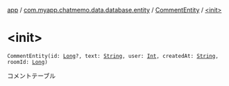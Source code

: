 [app](../../index.md) / [com.myapp.chatmemo.data.database.entity](../index.md) / [CommentEntity](index.md) / [&lt;init&gt;](./-init-.md)

# &lt;init&gt;

`CommentEntity(id: `[`Long`](https://kotlinlang.org/api/latest/jvm/stdlib/kotlin/-long/index.html)`?, text: `[`String`](https://kotlinlang.org/api/latest/jvm/stdlib/kotlin/-string/index.html)`, user: `[`Int`](https://kotlinlang.org/api/latest/jvm/stdlib/kotlin/-int/index.html)`, createdAt: `[`String`](https://kotlinlang.org/api/latest/jvm/stdlib/kotlin/-string/index.html)`, roomId: `[`Long`](https://kotlinlang.org/api/latest/jvm/stdlib/kotlin/-long/index.html)`)`

コメントテーブル

